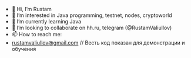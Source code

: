 - 👋 Hi, I’m Rustam
- 👀 I’m interested in Java programming, testnet, nodes, cryptoworld
- 🌱 I’m currently learning Java
- 💞️ I’m looking to collaborate on hh.ru, telegram (@RustamValiullov)
- 📫 How to reach me:
- rustamvaliullov@gmail.com
//
Весть код показан для демонстрации и обучения
